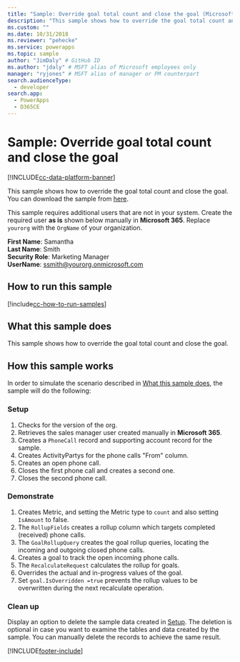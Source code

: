```yaml
---
title: "Sample: Override goal total count and close the goal (Microsoft Dataverse) | Microsoft Docs" # Intent and product brand in a unique string of 43-59 chars including spaces
description: "This sample shows how to override the goal total count and close the goal." # 115-145 characters including spaces. This abstract displays in the search result.
ms.custom: ""
ms.date: 10/31/2018
ms.reviewer: "pehecke"
ms.service: powerapps
ms.topic: sample
author: "JimDaly" # GitHub ID
ms.author: "jdaly" # MSFT alias of Microsoft employees only
manager: "ryjones" # MSFT alias of manager or PM counterpart
search.audienceType: 
  - developer
search.app: 
  - PowerApps
  - D365CE
---
```

# Sample: Override goal total count and close the goal

[!INCLUDE[cc-data-platform-banner](../../../../includes/cc-data-platform-banner.md)]

This sample shows how to override the goal total count and close the goal. You can download the sample from [here](https://github.com/Microsoft/PowerApps-Samples/tree/master/cds/orgsvc/C%23/OverrideGoalTotal).

This sample requires additional users that are not in your system. Create the required user **as is** shown below manually in **Microsoft 365**. Replace `yourorg` with the `OrgName` of your organization.

**First Name**: Samantha<br/>
**Last Name**: Smith<br/>
**Security Role**: Marketing Manager<br/>
**UserName**: ssmith@yourorg.onmicrosoft.com<br/>

## How to run this sample

[!include[cc-how-to-run-samples](../../includes/cc-how-to-run-samples.md)]

## What this sample does


This sample shows how to override the goal total count and close the goal.

## How this sample works

In order to simulate the scenario described in [What this sample does](#what-this-sample-does), the sample will do the following:

### Setup

1. Checks for the version of the org.
2. Retrieves the sales manager user created manually in **Microsoft 365**.
3. Creates a `PhoneCall` record and supporting account record for the sample.
4. Creates ActivityPartys for the phone calls "From" column.
5. Creates an open phone call.
6. Closes the first phone call and creates a second one.
7. Closes the second phone call.

### Demonstrate

1. Creates Metric, and setting the Metric type to `count` and also setting `IsAmount` to false.
2. The `RollupFields` creates a rollup column which targets completed (received) phone calls.
3. The `GoalRollupQuery` creates the goal rollup queries, locating the incoming and outgoing closed phone calls. 
4. Creates a goal to track the open incoming phone calls.
5. The `RecalculateRequest` calculates the rollup for goals. 
6. Overrides the actual and in-progress values of the goal.
7. Set `goal.IsOverridden =true` prevents the rollup values to be overwritten during the next recalculate operation.

### Clean up

Display an option to delete the sample data created in [Setup](#setup). The deletion is optional in case you want to examine the tables and data created by the sample. You can manually delete the records to achieve the same result.


[!INCLUDE[footer-include](../../../../includes/footer-banner.md)]
